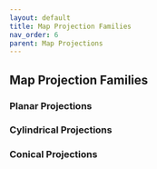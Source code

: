 ```yaml
---
layout: default
title: Map Projection Families
nav_order: 6
parent: Map Projections
---
```


## Map Projection Families

### Planar Projections

### Cylindrical Projections

### Conical Projections

